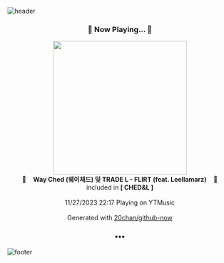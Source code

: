 ![header](https://capsule-render.vercel.app/api?type=wave&height=170&section=header&fontColor=090707&fontAlignX=45&fontAlignY=65&fontSize=100)

<h3 align="center">🎵 Now Playing... 🎵</h3>
<p align="center">
  <a href="https://music.youtube.com/watch?v=GF_FPaRCUmE">
    <img width="300" src="https://lh3.googleusercontent.com/qS2t1vtYlBO2nhstY7z5vBUtmn_LuKUU0RfI9oGZEtaYMHzgLmMAcXJML14PCjoUS9hbQ_3cHjfpYsKt">
  </a>
  <br>
  🎵&nbsp&nbsp&nbsp <b>Way Ched (웨이체드) 및 TRADE L - FLIRT (feat. Leellamarz)</b> &nbsp&nbsp&nbsp🎵
  <br>
  included in <b>[ CHED&L ]</b>
  
  <br />
  <br />
  11/27/2023 22:17 Playing on YTMusic
  <br />
  <br />
  Generated with <a href="https://github.com/20chan/github-now">20chan/github-now</a>
</p>

<h3 align="center">•••</h3>

![footer](https://capsule-render.vercel.app/api?type=wave&height=150&section=footer)
